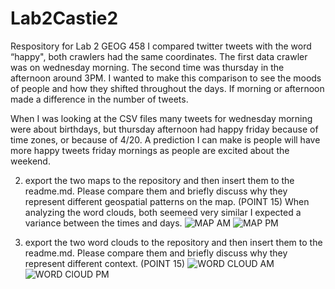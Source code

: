 # Lab2Castie2
Respository for Lab 2 GEOG 458
I compared twitter tweets with the word “happy", both crawlers had the same coordinates.
The first data crawler was on wednesday morning.
The second time was thursday in the afternoon around 3PM. I wanted to make this comparison to see the moods of
people and how they shifted throughout the days. If morning or afternoon made a difference in
the number of tweets.

When I was looking at the CSV files many tweets for wednesday morning were about birthdays, but thursday afternoon
had happy friday because of time zones, or because of 4/20.
A prediction I can make is people will have more happy tweets friday mornings as people are excited about the weekend.


2. export the two maps to the repository and then insert them to the readme.md. Please compare them and briefly discuss why they represent different geospatial patterns on the map. (POINT 15)
When analyzing the word clouds, both seemeed very similar I expected a variance between the times and days.
![MAP AM](http://img/ScreenshotofMapAM.jpg)
![MAP PM](http://img/ScreenshotofMapPM.jpg)

3. export the two word clouds to the repository and then insert them to the readme.md. Please compare them and briefly discuss why they represent different context. (POINT 15)
![WORD CLOUD AM](http://img/img.png)
![WORD ClOUD PM](http://img/img.png)



